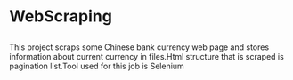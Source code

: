 # WebScraping

##
This project scraps some Chinese bank currency web page and stores information about current currency  in files.Html structure that is scraped is pagination list.Tool used for this job is Selenium

